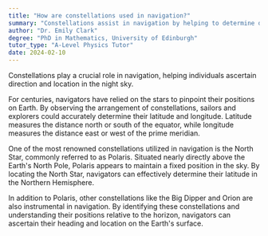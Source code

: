 ```yaml
---
title: "How are constellations used in navigation?"
summary: "Constellations assist in navigation by helping to determine direction and location in the night sky."
author: "Dr. Emily Clark"
degree: "PhD in Mathematics, University of Edinburgh"
tutor_type: "A-Level Physics Tutor"
date: 2024-02-10
---
```


Constellations play a crucial role in navigation, helping individuals ascertain direction and location in the night sky.

For centuries, navigators have relied on the stars to pinpoint their positions on Earth. By observing the arrangement of constellations, sailors and explorers could accurately determine their latitude and longitude. Latitude measures the distance north or south of the equator, while longitude measures the distance east or west of the prime meridian.

One of the most renowned constellations utilized in navigation is the North Star, commonly referred to as Polaris. Situated nearly directly above the Earth's North Pole, Polaris appears to maintain a fixed position in the sky. By locating the North Star, navigators can effectively determine their latitude in the Northern Hemisphere.

In addition to Polaris, other constellations like the Big Dipper and Orion are also instrumental in navigation. By identifying these constellations and understanding their positions relative to the horizon, navigators can ascertain their heading and location on the Earth's surface.
    